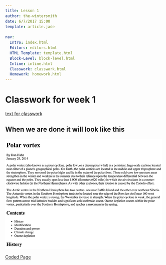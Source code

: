```yaml
---
title: Lesson 1
author: the-wintersmith
date: 6/7/2017 15:00
template: article.jade

nav:
  Intro: index.html
  Editors: editors.html
  HTML Template: template.html
  Block-Level: block-level.html
  Inline: inline.html
  Classwork: classwork.html
  Homework: homework.html
---
```


# Classwork for week 1

[text for classwork](classwork.txt)

## When we are done it will look like this

![](images/classwork.png)

[Coded Page](classwork-final.html)
